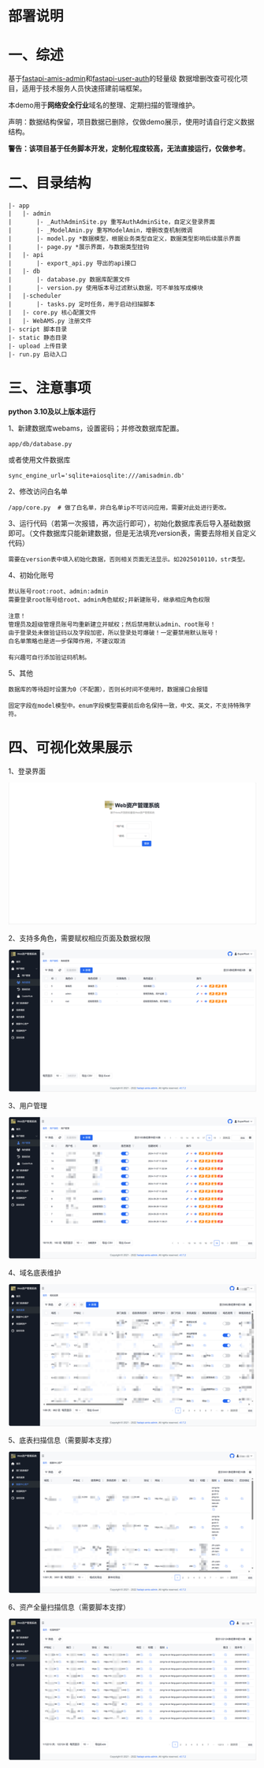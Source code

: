 # 部署说明

# 一、综述

基于[fastapi-amis-admin](https://github.com/amisadmin/fastapi-amis-admin)和[fastapi-user-auth](https://github.com/amisadmin/fastapi_user_auth)的轻量级 数据增删改查可视化项目，适用于技术服务人员快速搭建前端框架。

本demo用于**网络安全行业**域名的整理、定期扫描的管理维护。

声明：数据结构保留，项目数据已删除，仅做demo展示，使用时请自行定义数据结构。

**警告：该项目基于任务脚本开发，定制化程度较高，无法直接运行，仅做参考**。



# 二、目录结构

```
|- app
|	|- admin
|		|- _AuthAdminSite.py 重写AuthAdminSite，自定义登录界面
|		|- _ModelAmin.py 重写ModelAmin，增删改查机制微调
|		|- model.py *数据模型，根据业务类型自定义，数据类型影响后续展示界面
|		|- page.py *展示界面，与数据类型挂钩
|	|- api
|		|- export_api.py 导出的api接口
|	|- db
|		|- database.py 数据库配置文件
|		|- version.py 使用版本号过滤默认数据，可不单独写成模块
|	|-scheduler
|		|- tasks.py 定时任务，用于启动扫描脚本
|	|- core.py 核心配置文件
|	|- WebAMS.py 注册文件
|- script 脚本目录
|- static 静态目录
|- upload 上传目录
|- run.py 启动入口

```



# 三、注意事项

**python 3.10及以上版本运行**



1、新建数据库webams，设置密码；并修改数据库配置。

```
app/db/database.py
```

或者使用文件数据库

```
sync_engine_url='sqlite+aiosqlite:///amisadmin.db'
```



2、修改访问白名单

```
/app/core.py  # 做了白名单，非白名单ip不可访问应用，需要对此处进行更改。
```



3、运行代码（若第一次报错，再次运行即可），初始化数据库表后导入基础数据即可。（文件数据库只能新建数据，但是无法填充version表，需要去除相关自定义代码）

```
需要在version表中填入初始化数据，否则相关页面无法显示。如2025010110，str类型。
```



4、初始化账号

```
默认账号root:root、admin:admin
需要登录root账号给root、admin角色赋权;并新建账号，继承相应角色权限

注意！
管理员及超级管理员账号均重新建立并赋权；然后禁用默认admin、root账号！
由于登录处未做验证码以及字段加密，所以登录处可爆破！一定要禁用默认账号！
白名单策略也是进一步保障作用，不建议取消

有兴趣可自行添加验证码机制。
```



5、其他

```
数据库的等待超时设置为0（不配置），否则长时间不使用时，数据接口会报错

固定字段在model模型中。enum字段模型需要前后命名保持一致，中文、英文，不支持特殊字符。
```



# 四、可视化效果展示

1、登录界面

![image-20250318143149778](./README.assets/image-20250318143149778.png)



2、支持多角色，需要赋权相应页面及数据权限

![image-20250318143430021](./README.assets/image-20250318143430021.png)



3、用户管理

![image-20250318143552677](./README.assets/image-20250318143552677.png)



4、域名底表维护

![image-20250318144021604](./README.assets/image-20250318144021604.png)



5、底表扫描信息（需要脚本支撑）

![image-20250318144240499](./README.assets/image-20250318144240499.png)



6、资产全量扫描信息（需要脚本支撑）

![image-20250318144421915](./README.assets/image-20250318144421915.png)
